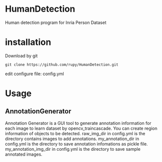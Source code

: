 # HumanDetection
Human detection program for Inria Person Dataset

# installation

Download by git

```
git clone https://github.com/rupy/HumanDetection.git
```

edit configure file: config.yml

# Usage

## AnnotationGenerator

Annotation Generator is a GUI tool to generate annotation information for each image to learn dataset by opencv_traincascade.
You can create region information of objects to be detected.
raw_img_dir in config.yml is the directory contains images to add annotations.
my_annotation_dir in config.yml is the directory to save annotation infomations as pickle file.
my_annotation_img_dir in config.yml is the directory to save sample annotated images.

